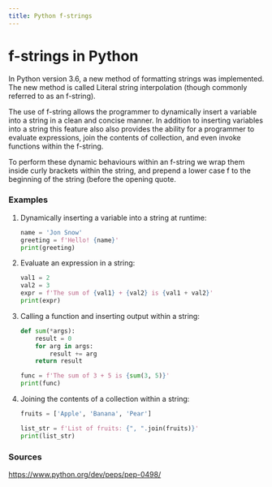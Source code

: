 ```yaml
---
title: Python f-strings
---
```

# f-strings in Python
In Python version 3.6, a new method of formatting strings was implemented. The new method is called Literal string interpolation (though commonly referred to as an f-string).

The use of f-string allows the programmer to dynamically insert a variable into a string in a clean and concise manner. In addition to inserting variables into a string this feature also also provides the ability for a programmer to evaluate expressions, join the contents of collection, and even invoke functions within the f-string.

To perform these dynamic behaviours within an f-string we wrap them inside curly brackets within the string, and prepend a lower case f to the beginning of the string (before the opening quote.

### Examples
1. Dynamically inserting a variable into a string at runtime:
    ```python
    name = 'Jon Snow'
    greeting = f'Hello! {name}'
    print(greeting)
    ```

2. Evaluate an expression in a string:
    ```python
    val1 = 2
    val2 = 3
    expr = f'The sum of {val1} + {val2} is {val1 + val2}'
    print(expr)
    ```
3. Calling a function and inserting output within a string:
    ```python
    def sum(*args):
        result = 0
        for arg in args:
            result += arg
        return result

    func = f'The sum of 3 + 5 is {sum(3, 5)}'
    print(func)
    ```
 4. Joining the contents of a collection within a string:

    ```python
    fruits = ['Apple', 'Banana', 'Pear']

    list_str = f'List of fruits: {", ".join(fruits)}'
    print(list_str)
    ```
### Sources
https://www.python.org/dev/peps/pep-0498/

